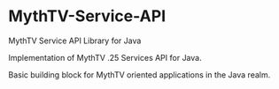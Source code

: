 MythTV-Service-API
==================

MythTV Service API Library for Java

Implementation of MythTV .25 Services API for Java.

Basic building block for MythTV oriented applications in the Java realm.